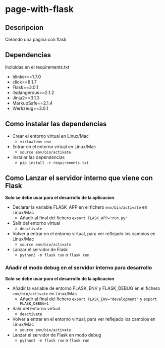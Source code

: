 # page-with-flask

## Descripcion

Creando una pagina con flask

## Dependencias 
Incluidas en el requirements.txt
- blinker==1.7.0
- click==8.1.7
- Flask==3.0.1
- itsdangerous==2.1.2
- Jinja2==3.1.3
- MarkupSafe==2.1.4
- Werkzeug==3.0.1

## Como instalar las dependencias
- Crear el entorno virtual en Linux/Mac 
    - `virtualenv env`
- Entrar en el entorno virtual en Linux/Mac 
    - `source env/bin/activate`
- Instalar las dependencias
    - `pip install -r requirements.txt`

## Como Lanzar el servidor interno que viene con Flask
**Solo se debe usar para el desarrollo de la aplicacion**
- Declarar la variable FLASK_APP en el fichero `env/bin/activate` en Linux/Mac
    - Añadir al final del fichero `export FLASK_APP="run.py"`
- Salir del entorno virtual
    - `deactivate`
- Volver a entrar en el entorno virtual, para ver reflejado los cambios en Linux/Mac 
    - `source env/bin/activate`
- Lanzar el servidor de Flask
    - `python3 -m flask run` o `flask run`

### Añadir el modo debug en el servidor interno para desarrollo
**Solo se debe usar para el desarrollo de la aplicacion**
- Añadir la variable de entorno FLASK_ENV y FLASK_DEBUG en el fichero `env/bin/activate` en Linux/Mac
    - Añadir al final del fichero `export FLASK_ENV="development"` y `export FLASK_DEBUG=1`
- Salir del entorno virtual
    - `deactivate`
- Volver a entrar en el entorno virtual, para ver reflejado los cambios en Linux/Mac 
    - `source env/bin/activate`
- Lanzar el servidor de Flask en modo debug
    - `python3 -m flask run` o `flask run`